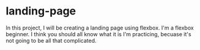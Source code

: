 # landing-page

In this project, I will be creating a landing page using flexbox. I'm a flexbox beginner. I think you should all know what it is I'm practicing, becuase it's not going to be all that complicated.